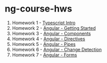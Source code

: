 # ng-course-hws

1. Homework 1 - [Typescript Intro](https://github.com/mcmxc/ng-course-hws/blob/master/hw1/)
2. Homework 2 - [Angular - Getting Started](https://github.com/mcmxc/ng-course-hws/tree/master/hw2)
3. Homework 3 - [Angular - Components](https://github.com/mcmxc/ng-course-hws/tree/master/hw3)
4. Homework 4 - [Angular - Directives](https://github.com/mcmxc/ng-course-hws/tree/master/hw4)
5. Homework 5 - [Angular - Pipes](https://github.com/mcmxc/ng-course-hws/tree/master/hw5)
6. Homework 6 - [Angular - Change Detection](https://github.com/mcmxc/ng-course-hws/tree/master/hw6)
7. Homework 7 - [Angular - Forms](https://github.com/mcmxc/ng-course-hws/tree/master/hw7)

